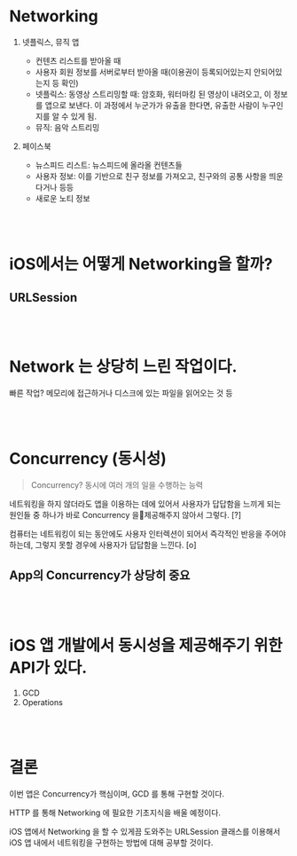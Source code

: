 # Networking
1. 넷플릭스, 뮤직 앱
    +  컨텐츠 리스트를 받아올 때
    + 사용자 회원 정보를 서버로부터 받아올 때(이용권이 등록되어있는지 안되어있는지 등 확인)
    + 넷플릭스: 동영상 스트리밍할 때: 암호화, 워터마킹 된 영상이 내려오고, 이 정보를 앱으로 보낸다. 이 과정에서 누군가가 유출을 한다면, 유출한 사람이 누구인지를 알 수 있게 됨.
    + 뮤직: 음악 스트리밍

 2. 페이스북
    + 뉴스피드 리스트: 뉴스피드에 올라올 컨텐츠들
    + 사용자 정보: 이를 기반으로 친구 정보를 가져오고, 친구와의 공통 사항을 띄운다거나 등등
    + 새로운 노티 정보

<br><br>

# iOS에서는 어떻게 Networking을 할까?
## URLSession


<br><br>

# Network 는 상당히 느린 작업이다.
빠른 작업? 메모리에 접근하거나 디스크에 있는 파일을 읽어오는 것 등

<br><br>

# Concurrency (동시성)
> Concurrency? 동시에 여러 개의 일을 수행하는 능력

네트워킹을 하지 않더라도 앱을 이용하는 데에 있어서 사용자가 답답함을 느끼게 되는 원인들 중 하나가 바로 Concurrency 을제공해주지 않아서 그렇다. [?] 

컴퓨터는 네트워킹이 되는 동안에도 사용자 인터렉션이 되어서 즉각적인 반응을 주어야 하는데, 그렇지 못할 경우에 사용자가 답답함을 느낀다. [o]

## App의 Concurrency가 상당히 중요

<br><br>


# iOS 앱 개발에서 동시성을 제공해주기 위한 API가 있다.
1. GCD
2. Operations

<br><br>

# 결론
이번 앱은 Concurrency가 핵심이며, GCD 를 통해 구현할 것이다.

HTTP 를 통해 Networking 에 필요한 기초지식을 배울 예정이다.

iOS 앱에서 Networking 을 할 수 있게끔 도와주는 URLSession 클래스를 이용해서 iOS 앱 내에서 네트워킹을 구현하는 방법에 대해 공부할 것이다.